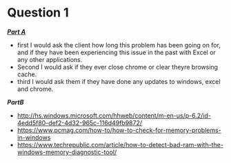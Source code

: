 # Question 1

[***Part A***](https://learn.microsoft.com/en-us/troubleshoot/office/excel/available-resources-errors)
- first I would ask the client how long this problem has been going on for, and if they have been experiencing this issue in the past with Excel or any other applications.
- Second I would ask if they ever close chrome or clear theyre browsing cache.
- third I would ask them if they have done any updates to windows, excel and chrome.

***PartB***
- http://hs.windows.microsoft.com/hhweb/content/m-en-us/p-6.2/id-4edd5f80-def2-4d32-965c-116d49fb9872/
- https://www.pcmag.com/how-to/how-to-check-for-memory-problems-in-windows
- https://www.techrepublic.com/article/how-to-detect-bad-ram-with-the-windows-memory-diagnostic-tool/
